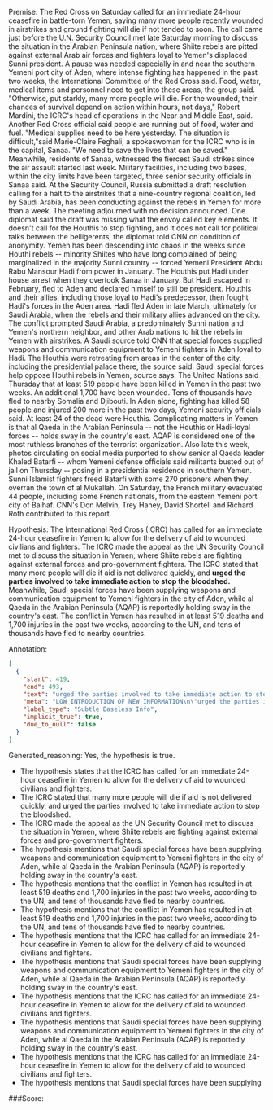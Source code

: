 
Premise:
The Red Cross on Saturday called for an immediate 24-hour ceasefire in battle-torn Yemen, saying many more people recently wounded in airstrikes and ground fighting will die if not tended to soon. The call came just before the U.N. Security Council met late Saturday morning to discuss the situation in the Arabian Peninsula nation, where Shiite rebels are pitted against external Arab air forces and fighters loyal to Yemen's displaced Sunni president. A pause was needed especially in and near the southern Yemeni port city of Aden, where intense fighting has happened in the past two weeks, the International Committee of the Red Cross said. Food, water, medical items and personnel need to get into these areas, the group said. "Otherwise, put starkly, many more people will die. For the wounded, their chances of survival depend on action within hours, not days," Robert Mardini, the ICRC's head of operations in the Near and Middle East, said. Another Red Cross official said people are running out of food, water and fuel. "Medical supplies need to be here yesterday. The situation is difficult,"said Marie-Claire Feghali, a spokeswoman for the ICRC who is in the capital, Sanaa. "We need to save the lives that can be saved." Meanwhile, residents of Sanaa, witnessed the fiercest Saudi strikes since the air assault started last week. Military facilities, including two bases, within the city limits have been targeted, three senior security officials in Sanaa said. At the Security Council, Russia submitted a draft resolution calling for a halt to the airstrikes that a nine-country regional coalition, led by Saudi Arabia, has been conducting against the rebels in Yemen for more than a week. The meeting adjourned with no decision announced. One diplomat said the draft was missing what the envoy called key elements. It doesn't call for the Houthis to stop fighting, and it does not call for political talks between the belligerents, the diplomat told CNN on condition of anonymity. Yemen has been descending into chaos in the weeks since Houthi rebels -- minority Shiites who have long complained of being marginalized in the majority Sunni country -- forced Yemeni President Abdu Rabu Mansour Hadi from power in January. The Houthis put Hadi under house arrest when they overtook Sanaa in January. But Hadi escaped in February, fled to Aden and declared himself to still be president. Houthis and their allies, including those loyal to Hadi's predecessor, then fought Hadi's forces in the Aden area. Hadi fled Aden in late March, ultimately for Saudi Arabia, when the rebels and their military allies advanced on the city. The conflict prompted Saudi Arabia, a predominately Sunni nation and Yemen's northern neighbor, and other Arab nations to hit the rebels in Yemen with airstrikes. A Saudi source told CNN that special forces supplied weapons and communication equipment to Yemeni fighters in Aden loyal to Hadi. The Houthis were retreating from areas in the center of the city, including the presidential palace there, the source said. Saudi special forces help oppose Houthi rebels in Yemen, source says. The United Nations said Thursday that at least 519 people have been killed in Yemen in the past two weeks. An additional 1,700 have been wounded. Tens of thousands have fled to nearby Somalia and Djibouti. In Aden alone, fighting has killed 58 people and injured 200 more in the past two days, Yemeni security officials said. At least 24 of the dead were Houthis. Complicating matters in Yemen is that al Qaeda in the Arabian Peninsula -- not the Houthis or Hadi-loyal forces -- holds sway in the country's east. AQAP is considered one of the most ruthless branches of the terrorist organization. Also late this week, photos circulating on social media purported to show senior al Qaeda leader Khaled Batarfi  -- whom Yemeni defense officials said militants busted out of jail on Thursday -- posing in a presidential residence in southern Yemen. Sunni Islamist fighters freed Batarfi with some 270 prisoners when they overran the town of al Mukallah. On Saturday, the French military evacuated 44 people, including some French nationals, from the eastern Yemeni port city of Balhaf. CNN's Don Melvin, Trey Haney, David Shortell and Richard Roth contributed to this report.


Hypothesis:
The International Red Cross (ICRC) has called for an immediate 24-hour ceasefire in Yemen to allow for the delivery of aid to wounded civilians and fighters. The ICRC made the appeal as the UN Security Council met to discuss the situation in Yemen, where Shiite rebels are fighting against external forces and pro-government fighters. The ICRC stated that many more people will die if aid is not delivered quickly, and **urged the parties involved to take immediate action to stop the bloodshed.** Meanwhile, Saudi special forces have been supplying weapons and communication equipment to Yemeni fighters in the city of Aden, while al Qaeda in the Arabian Peninsula (AQAP) is reportedly holding sway in the country's east. The conflict in Yemen has resulted in at least 519 deaths and 1,700 injuries in the past two weeks, according to the UN, and tens of thousands have fled to nearby countries.

Annotation:
```json
[
  {
    "start": 419,
    "end": 493,
    "text": "urged the parties involved to take immediate action to stop the bloodshed.",
    "meta": "LOW INTRODUCTION OF NEW INFORMATION\n\"urged the parties involved to take immediate action to stop the bloodshed\" was not mentioned in the source content",
    "label_type": "Subtle Baseless Info",
    "implicit_true": true,
    "due_to_null": false
  }
]
```

Generated_reasoning:
Yes, the hypothesis is true. 
- The hypothesis states that the ICRC has called for an immediate 24-hour ceasefire in Yemen to allow for the delivery of aid to wounded civilians and fighters. 
- The ICRC stated that many more people will die if aid is not delivered quickly, and urged the parties involved to take immediate action to stop the bloodshed. 
- The ICRC made the appeal as the UN Security Council met to discuss the situation in Yemen, where Shiite rebels are fighting against external forces and pro-government fighters. 
- The hypothesis mentions that Saudi special forces have been supplying weapons and communication equipment to Yemeni fighters in the city of Aden, while al Qaeda in the Arabian Peninsula (AQAP) is reportedly holding sway in the country's east. 
- The hypothesis mentions that the conflict in Yemen has resulted in at least 519 deaths and 1,700 injuries in the past two weeks, according to the UN, and tens of thousands have fled to nearby countries. 
- The hypothesis mentions that the conflict in Yemen has resulted in at least 519 deaths and 1,700 injuries in the past two weeks, according to the UN, and tens of thousands have fled to nearby countries. 
- The hypothesis mentions that the ICRC has called for an immediate 24-hour ceasefire in Yemen to allow for the delivery of aid to wounded civilians and fighters. 
- The hypothesis mentions that Saudi special forces have been supplying weapons and communication equipment to Yemeni fighters in the city of Aden, while al Qaeda in the Arabian Peninsula (AQAP) is reportedly holding sway in the country's east. 
- The hypothesis mentions that the ICRC has called for an immediate 24-hour ceasefire in Yemen to allow for the delivery of aid to wounded civilians and fighters. 
- The hypothesis mentions that Saudi special forces have been supplying weapons and communication equipment to Yemeni fighters in the city of Aden, while al Qaeda in the Arabian Peninsula (AQAP) is reportedly holding sway in the country's east. 
- The hypothesis mentions that the ICRC has called for an immediate 24-hour ceasefire in Yemen to allow for the delivery of aid to wounded civilians and fighters. 
- The hypothesis mentions that Saudi special forces have been supplying

###Score:
